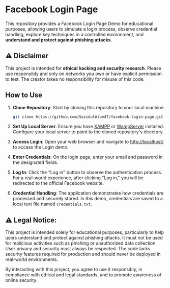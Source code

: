 # Facebook Login Page

This repository provides a Facebook Login Page Demo for educational purposes, allowing users to simulate a login process, observe credential handling, explore key techniques in a controlled environment, and **understand and protect against phishing attacks**.

## ⚠️ Disclaimer

This project is intended for **ethical hacking and security research**. Please use responsibly and only on networks you own or have explicit permission to test. The creator takes no responsibility for misuse of this code.

## How to Use

1. **Clone Repository**: Start by cloning this repository to your local machine.
    ```sh
    git clone https://github.com/SazidulAlam47/facebook-login-page.git
    ```

2. **Set Up Local Server**: Ensure you have [XAMPP](https://www.apachefriends.org/index.html) or [WampServer](https://www.wampserver.com/en/) installed. Configure your local server to point to the cloned repository's directory.

3. **Access Login**: Open your web browser and navigate to [http://localhost/](http://localhost/) to access the Login demo.

4. **Enter Credentials**: On the login page, enter your email and password in the designated fields.

5. **Log In**: Click the "Log in" button to observe the authentication process. For a real-world experience, after clicking "Log in," you will be redirected to the official Facebook website.

6. **Credential Handling**: The application demonstrates how credentials are processed and securely stored. In this demo, credentials are saved to a local text file named `credentials.txt`.

## ⚠️ Legal Notice:
This project is intended solely for educational purposes, particularly to help users understand and protect against phishing attacks. It must not be used for malicious activities such as phishing or unauthorized data collection. User privacy and security must always be respected. The code lacks security features required for production and should never be deployed in real-world environments.

By interacting with this project, you agree to use it responsibly, in compliance with ethical and legal standards, and to promote awareness of online security.
